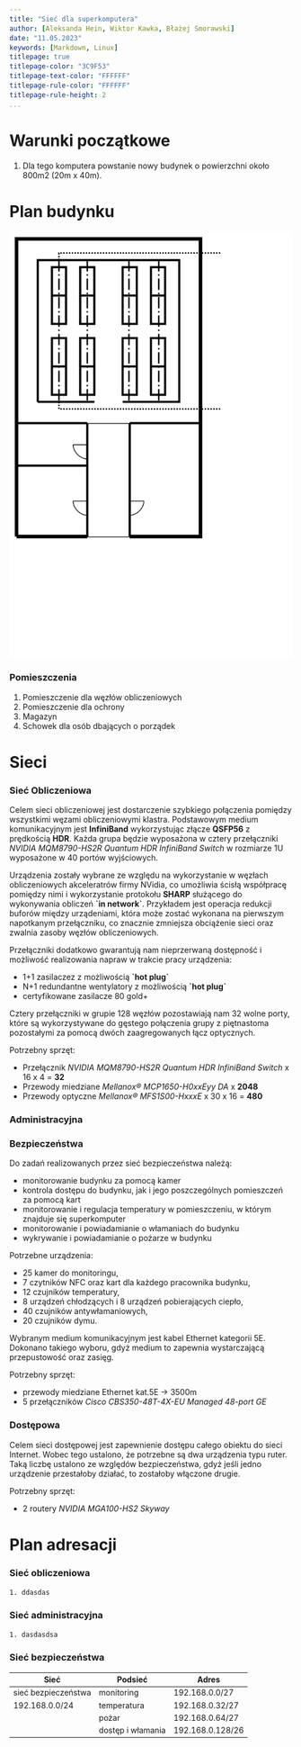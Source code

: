 ```yaml
---
title: "Sieć dla superkomputera"
author: [Aleksanda Hein, Wiktor Kawka, Błażej Smorawski]
date: "11.05.2023"
keywords: [Markdown, Linux]
titlepage: true
titlepage-color: "3C9F53"
titlepage-text-color: "FFFFFF"
titlepage-rule-color: "FFFFFF"
titlepage-rule-height: 2
...
```


# Warunki początkowe
 1. Dla tego komputera powstanie nowy budynek o powierzchni około 800m2 (20m x 40m).

# Plan budynku
![](plan.svg "Plan budynku")
### Pomieszczenia
 1. Pomieszczenie dla węzłów obliczeniowych
 2. Pomieszczenie dla ochrony
 3. Magazyn
 4. Schowek dla osób dbających o porządek
   
# Sieci
### Sieć Obliczeniowa

Celem sieci obliczeniowej jest dostarczenie szybkiego połączenia pomiędzy wszystkimi węzami obliczeniowymi klastra. Podstawowym medium komunikacyjnym jest **InfiniBand** wykorzystując złącze **QSFP56** z prędkością **HDR**. Każda grupa będzie wyposażona w cztery przełączniki *NVIDIA MQM8790-HS2R Quantum HDR InfiniBand Switch* w rozmiarze 1U wyposażone w 40 portów wyjściowych. 

Urządzenia zostały wybrane ze względu na wykorzystanie w węzłach obliczeniowych akceleratrów firmy NVidia, co umożliwia ścisłą współpracę pomiędzy nimi i wykorzystanie protokołu **SHARP** służącego do wykonywania obliczeń **\`in network\`**. Przykładem jest operacja redukcji buforów między urządeniami, która może zostać wykonana na pierwszym napotkanym przełączniku, co znacznie zmniejsza obciążenie sieci oraz zwalnia zasoby węzłów obliczeniowych.

Przełączniki dodatkowo gwarantują nam nieprzerwaną dostępność i możliwość realizowania napraw w trakcie pracy urządzenia:
 * 1+1 zasilaczez z możliwością **\`hot plug\`**
 * N+1 redundantne wentylatory z możliwością **\`hot plug\`**
 * certyfikowane zasilacze 80 gold+

Cztery przełączniki w grupie 128 węzłów pozostawiają nam 32 wolne porty, które są wykorzystywane do gęstego połączenia grupy z piętnastoma pozostałymi za pomocą dwóch zaagregowanych łącz optycznych.

Potrzebny sprzęt:
 * Przełącznik *NVIDIA MQM8790-HS2R Quantum HDR InfiniBand Switch* x 16 x 4 = **32**
 * Przewody miedziane *Mellanox® MCP1650-H0xxEyy DA* x **2048**
 * Przewody optyczne *Mellanox® MFS1S00-HxxxE* x 30 x 16 = **480**

### Administracyjna
### Bezpieczeństwa

Do zadań realizowanych przez sieć bezpieczeństwa należą:
- monitorowanie budynku za pomocą kamer
- kontrola dostępu do budynku, jak i jego poszczególnych pomieszczeń za pomocą kart
- monitorowanie i regulacja temperatury w pomieszczeniu, w którym znajduje się superkomputer
- monitorowanie i powiadamianie o włamaniach do budynku
- wykrywanie i powiadamianie o pożarze w budynku

Potrzebne urządzenia:
- 25 kamer do monitoringu,
- 7 czytników NFC oraz kart dla każdego pracownika budynku,
- 12 czujników temperatury,
- 8 urządzeń chłodzących i 8 urządzeń pobierających ciepło,
- 40 czujników antywłamaniowych,
- 20 czujników dymu.

Wybranym medium komunikacyjnym jest kabel Ethernet kategorii 5E. Dokonano takiego wyboru, gdyż medium to zapewnia wystarczającą przepustowość oraz zasięg. 

Potrzebny sprzęt:
- przewody miedziane Ethernet kat.5E -> 3500m
- 5 przełączników *Cisco CBS350-48T-4X-EU Managed 48-port GE*

### Dostępowa

Celem sieci dostępowej jest zapewnienie dostępu całego obiektu do sieci Internet. Wobec tego ustalono, że potrzebne są dwa urządzenia typu ruter. Taką liczbę ustalono ze względów bezpieczeństwa, gdyż jeśli jedno urządzenie przestałoby działać, to zostałoby włączone drugie.

Potrzebny sprzęt:
- 2 routery *NVIDIA MGA100-HS2 Skyway*

# Plan adresacji

### Sieć obliczeniowa
    1. ddasdas
   
### Sieć administracyjna
    1. dasdasdsa

### Sieć bezpieczeństwa

| Sieć                | Podsieć           | Adres            |
|---------------------|-------------------|------------------|
| sieć bezpieczeństwa | monitoring        | 192.168.0.0/27   |
| 192.168.0.0/24      | temperatura       | 192.168.0.32/27  |
|                     | pożar             | 192.168.0.64/27  |
|                     | dostęp i włamania | 192.168.0.128/26 |